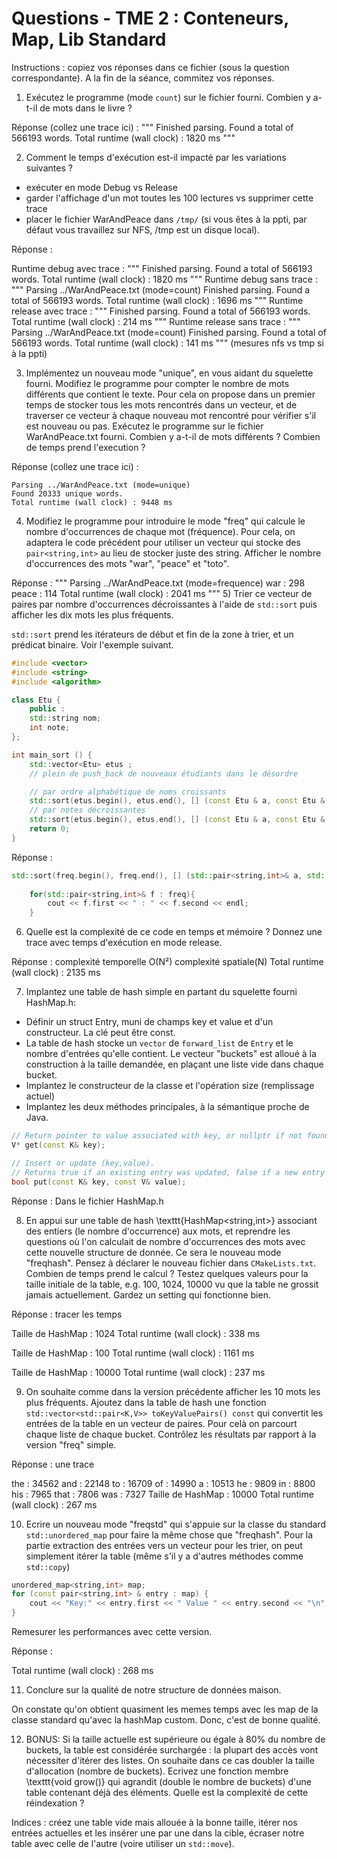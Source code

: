 # Questions - TME 2 : Conteneurs, Map, Lib Standard

Instructions : copiez vos réponses dans ce fichier (sous la question correspondante). A la fin de la séance, commitez vos réponses.

1) Exécutez le programme (mode `count`) sur le fichier fourni. Combien y a-t-il de mots dans le livre ?

Réponse (collez une trace ici) :
"""
Finished parsing.
Found a total of 566193 words.
Total runtime (wall clock) : 1820 ms
"""

2) Comment le temps d'exécution est-il impacté par les variations suivantes ?

- exécuter en mode Debug vs Release
- garder l'affichage d'un mot toutes les 100 lectures vs supprimer cette trace
- placer le fichier WarAndPeace dans `/tmp/` (si vous êtes à la ppti, par défaut vous travaillez sur NFS, /tmp est un disque local).

Réponse :

Runtime debug avec trace :
"""
Finished parsing.
Found a total of 566193 words.
Total runtime (wall clock) : 1820 ms
"""
Runtime debug sans trace :
"""
Parsing ../WarAndPeace.txt (mode=count)
Finished parsing.
Found a total of 566193 words.
Total runtime (wall clock) : 1696 ms
"""
Runtime release avec trace :
"""
Finished parsing.
Found a total of 566193 words.
Total runtime (wall clock) : 214 ms
"""
Runtime release sans trace :
"""
Parsing ../WarAndPeace.txt (mode=count)
Finished parsing.
Found a total of 566193 words.
Total runtime (wall clock) : 141 ms
"""
(mesures nfs vs tmp si à la ppti)

3) Implémentez un nouveau mode "unique", en vous aidant du squelette fourni. 
Modifiez le programme pour compter le nombre de mots différents que contient le texte. Pour cela on propose dans un premier temps de stocker tous les mots rencontrés dans un vecteur, et de traverser ce vecteur à chaque nouveau mot rencontré pour vérifier s'il est nouveau ou pas.
Exécutez le programme sur le fichier WarAndPeace.txt fourni. Combien y a-t-il de mots différents ? Combien de temps prend l'execution ?

Réponse (collez une trace ici) :

```
Parsing ../WarAndPeace.txt (mode=unique)
Found 20333 unique words.
Total runtime (wall clock) : 9448 ms
```

4) Modifiez le programme pour introduire le mode "freq" qui calcule le nombre d'occurrences de chaque mot (fréquence). 
Pour cela, on adaptera le code précédent pour utiliser un vecteur qui stocke des `pair<string,int>` au lieu de stocker juste des string. 
Afficher le nombre d'occurrences des mots "war", "peace" et "toto".

Réponse :
"""
Parsing ../WarAndPeace.txt (mode=frequence)
war : 298
peace : 114
Total runtime (wall clock) : 2041 ms
"""
5) Trier ce vecteur de paires par nombre d'occurrences décroissantes à l'aide de `std::sort` puis afficher les dix mots les plus fréquents. 

`std::sort` prend les itérateurs de début et fin de la zone à trier, et un prédicat binaire. Voir l'exemple suivant.

```CPP
#include <vector>
#include <string>
#include <algorithm>

class Etu {
	public :
	std::string nom;
	int note;
};

int main_sort () {
	std::vector<Etu> etus ;
	// plein de push_back de nouveaux étudiants dans le désordre

	// par ordre alphabétique de noms croissants
	std::sort(etus.begin(), etus.end(), [] (const Etu & a, const Etu & b) { return a.nom < b.nom ;});
	// par notes décroissantes
	std::sort(etus.begin(), etus.end(), [] (const Etu & a, const Etu & b) { return a.note > b.note ;});
	return 0;
}
```

Réponse :
```CPP
std::sort(freq.begin(), freq.end(), [] (std::pair<string,int>& a, std::pair<string,int>& b) { return a.second < b.second ;});
	
	for(std::pair<string,int>& f : freq){
		cout << f.first << " : " << f.second << endl;
	}
```
6) Quelle est la complexité de ce code en temps et mémoire ? Donnez une trace avec temps d'exécution en mode release.


Réponse :
complexité temporelle O(N²)
complexité spatiale(N)
Total runtime (wall clock) : 2135 ms


7) Implantez une table de hash simple en partant du squelette fourni HashMap.h:
 * Définir un struct Entry, muni de champs key et value et d'un constructeur. La clé peut être const. 
 * La table de hash stocke un `vector` de `forward_list` de `Entry` et le nombre d'entrées qu'elle contient. Le vecteur "buckets" est alloué à la construction à la taille demandée, en plaçant une liste vide dans chaque bucket.
 * Implantez le constructeur de la classe et l'opération size (remplissage actuel)
 * Implantez les deux méthodes principales, à la sémantique proche de Java.

 ```CPP
 // Return pointer to value associated with key, or nullptr if not found.
 V* get(const K& key);

 // Insert or update (key,value).
 // Returns true if an existing entry was updated, false if a new entry was inserted.
 bool put(const K& key, const V& value);
```    

Réponse : Dans le fichier HashMap.h

8) En appui sur une table de hash \texttt{HashMap<string,int>} associant des entiers (le nombre d'occurrence) aux mots, et reprendre les questions où l'on calculait de nombre d'occurrences des mots avec cette nouvelle structure de donnée. Ce sera le nouveau mode "freqhash". Pensez à déclarer le nouveau fichier dans `CMakeLists.txt`. Combien de temps prend le calcul ? Testez quelques valeurs pour la taille initiale de la table, e.g. 100, 1024, 10000 vu que la table ne grossit jamais actuellement. Gardez un setting qui fonctionne bien.

Réponse : tracer les temps

Taille de HashMap : 1024
Total runtime (wall clock) : 338 ms

Taille de HashMap : 100
Total runtime (wall clock) : 1161 ms

Taille de HashMap : 10000
Total runtime (wall clock) : 237 ms

9) On souhaite comme dans la version précédente afficher les 10 mots les plus fréquents.
Ajoutez dans la table de hash une fonction `std::vector<std::pair<K,V>> toKeyValuePairs() const` qui convertit les entrées de la table en un vecteur de paires. Pour celà on parcourt chaque liste de chaque bucket. Contrôlez les résultats par rapport à la version "freq" simple.

Réponse : une trace

the : 34562
and : 22148
to : 16709
of : 14990
a : 10513
he : 9809
in : 8800
his : 7965
that : 7806
was : 7327
Taille de HashMap : 10000
Total runtime (wall clock) : 267 ms

10) Ecrire un nouveau mode "freqstd" qui s'appuie sur la classe du standard `std::unordered_map` pour faire la même chose que "freqhash". Pour la partie extraction des entrées vers un vecteur pour les trier, on peut simplement itérer la table (même s'il y a d'autres méthodes comme `std::copy`)

```CPP
unordered_map<string,int> map;
for (const pair<string,int> & entry : map) {
    cout << "Key:" << entry.first << " Value " << entry.second << "\n";
}
```

Remesurer les performances avec cette version.

Réponse :

Total runtime (wall clock) : 268 ms

11) Conclure sur la qualité de notre structure de données maison.

On constate qu'on obtient quasiment les memes temps avec les map de la classe standard qu'avec la hashMap custom. Donc, c'est de bonne qualité.

12) BONUS: Si la taille actuelle est supérieure ou égale à 80\% du nombre de buckets, la table est considérée surchargée :
 la plupart des accès vont nécessiter d'itérer des listes. On souhaite dans ce cas doubler la taille d'allocation (nombre de buckets).  Ecrivez une fonction membre \texttt{void grow()} qui agrandit (double le nombre de buckets) d'une table contenant déjà des éléments.  Quelle est la complexité de cette réindexation ?

 Indices : créez une table vide mais allouée à la bonne taille, itérer nos entrées actuelles et les insérer une par une dans la cible, écraser notre table avec celle de l'autre (voire utiliser un `std::move`).

